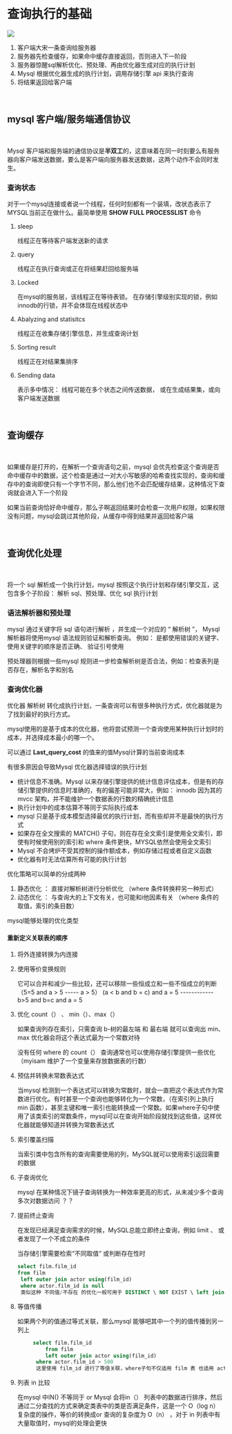 # 查询执行的基础

 ![](/img/屏幕截图%202022-05-05%20205834.png)

1. 客户端大宋一条查询给服务器
2. 服务器先检查缓存，如果命中缓存直接返回，否则进入下一阶段
3. 服务器惊醒sql解析优化、预处理、再由优化器生成对应的执行计划
4. Mysql 根据优化器生成的执行计划，调用存储引擎 api 来执行查询
5. 将结果返回给客户端
   
<br>

## mysql 客户端/服务端通信协议

<br>

   Mysql 客户端和服务端的通信协议是**半双工**的，这意味着在同一时刻要么有服务器向客户端发送数据，要么是客户端向服务器发送数据，这两个动作不会同时发生。

### 查询状态

对于一个mysql连接或者说一个线程，任何时刻都有一个装填，改状态表示了MYSQL当前正在做什么。最简单使用 **SHOW FULL PROCESSLIST** 命令

1. sleep
    
    线程正在等待客户端发送新的请求
2. query

    线程正在执行查询或正在将结果赶回给服务端
3. Locked

    在mysql的服务层，该线程正在等待表锁。 在存储引擎级别实现的锁，例如 innodb的行锁，并不会体现在线程状态中
4. Abalyzing and statisitcs

    线程正在收集存储引擎信息，并生成查询计划

5. Sorting result

    线程正在对结果集排序

6. Sending data

    表示多中情况： 线程可能在多个状态之间传送数据， 或在生成结果集，或向客户端发送数据

<br>

## 查询缓存

<br>

如果缓存是打开的，在解析一个查询语句之前，mysql 会优先检查这个查询是否命中缓存中的数据，这个检查是通过一对大小写敏感的哈希查找实现的，查询和缓存中的查询即使只有一个字节不同，那么他们也不会匹配缓存结果，这种情况下查询就会进入下一个阶段

如果当前查询恰好命中缓存，那么子啊返回结果时会检查一次用户权限，如果权限没有问题，mysql会跳过其他阶段，从缓存中得到结果并返回给客户端

<br>

## 查询优化处理

<br>

将一个 sql  解析成一个执行计划，mysql 按照这个执行计划和存储引擎交互，这包含多个子阶段： 解析 sql、预处理、优化 sql 执行计划

### 语法解析器和预处理

mysql 通过关键字将 sql 语句进行解析 ，并生成一个对应的 “ 解析树 ”， Mysql 解析器将使用mysql 语法规则验证和解析查询。 例如： 是都使用错误的关键字、使用关键字的顺序是否正确、 验证引号使用

预处理器则根据一些mysql 规则进一步检查解析树是否合法，例如：检查表列是否存在，解析名字和别名

### 查询优化器

优化器 解析树 转化成执行计划，一条查询可以有很多种执行方式，优化器就是为了找到最好的执行方式。

mysql使用的是基于成本的优化器，他将尝试预测一个查询使用某种执行计划时的成本，并选择成本最小的哪一个。

可以通过 **Last_query_cost** 的值来的值Mysql计算的当前查询成本

有很多原因会导致Mysql 优化器选择错误的执行计划
* 统计信息不准确。Mysql 以来存储引擎提供的统计信息评估成本，但是有的存储引擎提供的信息时准确的，有的偏差可能非常大，例如： innodb 因为其的 mvcc 架构，并不能维护一个数据表的行数的精确统计信息
* 执行计划中的成本估算不等同于实际执行成本
* mysql 只是基于成本模型选择最优的执行计划，而有些却并不是最快的执行方式
* 如果存在全文搜索的 MATCH() 子句，则在存在全文索引是使用全文索引，即使有时候使用别的索引和 where 条件更快，MYSQL依然会使用全文索引
* Mysql 不会烤炉不受其控制的操作额成本，例如存储过程或者自定义函数
* 优化器有时无法估算所有可能的执行计划

优化策略可以简单的分成两种
1. 静态优化 ： 直接对解析树进行分析优化 （where 条件转换秤另一种形式）
2. 动态优化 ： 与查询大的上下文有关，也可能和i他因素有关 （where 条件的取值，索引的条目数）

mysql能够处理的优化类型
#### 重新定义关联表的顺序
1. 将外连接转换为内连接
2. 使用等价变换规则

    它可以合并和减少一些比较，还可以移除一些恒成立和一些不恒成立的判断 （5=5 and a > 5 ----- a > 5）
    (a < b and b = c) and a = 5 ------------ b>5 and b=c and a = 5
3. 优化 count（） 、 min（）、max（）

    如果查询列存在索引，只需查询 b-树的最左端 和 最右端 就可以查询出 min、max 优化器会将这个表达式最为一个常数对待

    没有任何 where 的 count（） 查询通常也可以使用存储引擎提供一些优化 （myisam 维护了一个变量来存放数据表的行数）
 4. 预估并转换未常数表达式

    当mysql 检测到一个表达式可以转换为常数时，就会一直把这个表达式作为常数进行优化。有时甚至一个查询也能够转化为一个常数，（在索引列上执行 min 函数），甚至主键和唯一索引也能转换成一个常数。如果where子句中使用了该类索引的常数条件，mysql可以在查询开始阶段就找到这些值，这样优化器就能够知道并转换为常数表达式

5. 索引覆盖扫描

    当索引类中包含所有的查询需要使用的列，MySQL就可以使用索引返回需要的数据

6. 子查询优化

    mysql 在某种情况下镜子查询转换为一种效率更高的形式，从未减少多个查询多次对数据访问 ？？

7. 提前终止查询

    在发现已经满足查询需求的时候，MySQL总能立即终止查询，例如 limit 、 或者发现了一个不成立的条件

    当存储引擎需要检索“不同取值” 或判断存在性时
    ``` sql
    select film.film_id 
    from film
     left outer join actor using(film_id)
     where actor.film_id is null
     类似这种 不同值/不存在 的优化一般可用于 DISTINCT \ NOT EXIST \ left join
    ```
8. 等值传播

   如果两个列的值通过等式关联，那么mysql 能够吧其中一个列的值传播到另一列上

   ```sql
        select film.film_id 
            from film
            left outer join actor using(film_id)
         where actor.film_id > 500
         这里使用 film_id 进行了等值关联，where子句不仅适用 film 表 也适用 actor 表
   ```    
9. 列表 in 比较

    在mysql 中IN() 不等同于 or Mysql 会将in（） 列表中的数据进行排序，然后通过二分查找的方式来确定类表中的类是否满足条件，这是一个 O（log n）复杂度的操作，等价的转换成or 查询的复杂度为 O（n）
，对于 in 列表中有大量取值时，mysql的处理会更快














